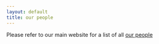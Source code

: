 ```yaml
---
layout: default
title: our people
---
```

Please refer to our main website for a list of all
[our people](http://rris.ntu.edu.sg/aboutus/OurPeople/Pages/OurPeople.aspx)
